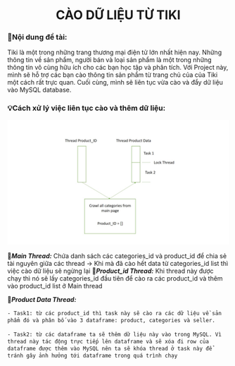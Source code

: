 # <div align="center">CÀO DỮ LIỆU TỪ TIKI</div>

### 🚨Nội dung đề tài: 
Tiki là một trong những trang thương mại điện tử lớn nhất hiện nay. Những thông tin về sản phẩm, người bán và loại sản phẩm là một trong những thông tin vô cùng hữu ích cho các bạn học tập và phân tích. Với Project này, mình sẽ hỗ trợ các bạn cào thông tin sản phẩm từ trang chủ của của Tiki một cách rất trực quan. Cuối cùng, mình sẽ liên tục vừa cào và đẩy dữ liệu vào MySQL database.

### 💡Cách xử lý việc liên tục cào và thêm dữ liệu:

![alt text](https://github.com/DungNguyen0209/Crawling_Product_Data_From_Tiki/blob/main/Assert/Presentation1.jpg?raw=true)

🔻***Main Thread:*** Chứa danh sách các categories_id và product_id để chia sẻ tài nguyên giữa các thread
    -> Khi mà đã cào hết data từ categories_id list thì việc cào dữ liệu sẽ ngừng lại
🔻***Product_id Thread:*** Khi thread này được chạy thì nó sẽ lấy categories_id đầu tiên để cào ra các product_id và thêm vào product_id  list ở Main thread

🔻***Product Data Thread:***
    
    - Task1: từ các product_id thì task này sẽ cào ra các dữ liệu về sản phẩm đó và phân bố vào 3 dataframe: product, categories và seller.
    
    - Task2: từ các dataframe ta sẽ thêm dữ liệu này vào trong MySQL. Vì thread này tác động trực tiếp lên dataframe và sẽ xóa đi row của dataframe được thêm vào MySQL nên ta sẽ khóa thread ở task này để tránh gây ảnh hưởng tới dataframe trong quá trình chạy
